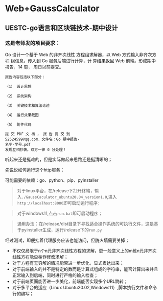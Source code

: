 # Web+GaussCalculator
## UESTC-go语言和区块链技术-期中设计

### 这是老师发的项目要求：
Go 设计一个基于 Web 的非齐次线性
方程组求解器，以 Web 方式输入非齐次方程
组信息，传入到 Go 服务后端进行计算，计
算结果返回 Web 前端。形成期中报告，14 周，
周日以前提交。

    报告内容包括以下部分：

    （1） 设计思想

    （2） 系统架构

    （3） 关键技术和算法论述

    （4） 运行效果截图

    （5） 附件代码
    
    提 交 PDF 文 档 ， 报 告 提 交 到
    52524599@qq.com，文件名：Go 期中报告-
    名字-学号.pdf
    发现互相抄袭，双方一律 0 分处理！


听起来还是挺难的，但是实际做起来思路还是挺清晰的；

先说说如何运行这个http服务：

可能需要的依赖：go、python、pip、pyinstaller

>对于linux平台，在/release下打开终端，输入`./GaussCaculator_ubuntu20.04_version1.0`,进入`http://localhost:8080`即可启动运行程序;

>对于windows11,点击`run.bat`即可启动程序；

>通用办法：在/release/dist目录下寻找适合操作系统的可执行文件，这是基于pyinstaller生成，运行/release下的`run.py`

经过测试，即便挂着代理服务应该也能访问，但防火墙需要关掉；


* 不仅仅局限于n个n元非齐次线性方程的求解，更一般意义上的m维n元非齐次线性方程能否稍作修改求解；
* 对于方程有无穷解的情况能否进一步优化，显式表达出来；
* 对于前端输入的并不是特定的数而是计算式组成的字符串，能否计算出来并且正常输入到后端，同时进行严格的输入检查；
* 对于前端页面能否进一步美化，前端能否实现多个URL跳转；
* 对于多平台的适应（Linux Ubuntu20.02,Windows11）,脚本执行文件和命令行的编写；
